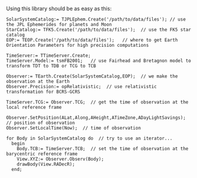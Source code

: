 Using this library should be as easy as this:

	SolarSystemCatalog:= TJPLEphem.Create('/path/to/data/files'); // use the JPL Ephemerides for planets and Moon
	StarCatalog:= TFK5.Create('/path/to/data/files');  // use the FK5 star catalog
	EOP:= TEOP.Create('/path/to/data/files');   // where to get Earth Orientation Parameters for high precision computations
	
	TimeServer:= TTimeServer.Create;
	TimeServer.Model:= tsmFB2001;   // use Fairhead and Bretagnon model to transform TDT to TDB or TCG to TCB
	
	Observer:= TEarth.Create(SolarSystemCatalog,EOP);  // we make the observation at the Earth
	Observer.Precision:= opRelativistic;  // use relativistic transformation for BCRS-GCRS 
	
	TimeServer.TCG:= Observer.TCG;  // get the time of observation at the local reference frame

	Observer.SetPosition(ALat,Along,AHeight,ATimeZone,ADayLightSavings);  // position of observation
	Observer.SetLocalTime(Now);  // time of observation

	for Body in SolarSystemCatalog do  // try to use an iterator...
	  begin
	    Body.TCB:= TimeServer.TCB;  // set the time of observation at the barycentric reference frame
	    View.XYZ:= Observer.Observ(Body);
	    drawBody(View.RADecR);
	  end;
